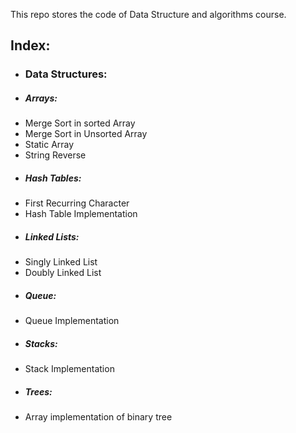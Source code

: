 This repo stores the code of Data Structure and algorithms course.
## Index:
- ### Data Structures:
- ##### Arrays:
- Merge Sort in sorted Array
- Merge Sort in Unsorted Array
- Static Array
- String Reverse
- ##### Hash Tables:
- First Recurring Character
- Hash Table Implementation
- ##### Linked Lists:
- Singly Linked List
- Doubly Linked List
- ##### Queue:
- Queue Implementation
- ##### Stacks:
- Stack Implementation
- ##### Trees:
- Array implementation of binary tree

